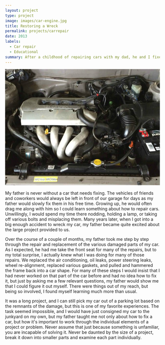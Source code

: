 ```yaml
---
layout: project
type: project
image: images/car-engine.jpg
title: Restoring a Wreck
permalink: projects/carrepair
date: 2013
labels:
  - Car repair
  - Educational
summary: After a childhood of repairing cars with my dad, he and I fixed my car after an accident crippled it.
---
```


<img class="ui medium right floated rounded image" src="/images/car-engine.jpg">

My father is never without a car that needs fixing. The vehicles of friends and coworkers would always be left in front of our garage for days as my father would slowly fix them in his free time. Growing up, he would often drag me along with him so I could learn something about how to repair cars. Unwillingly, I would spend my time there nodding, holding a lamp, or taking off various bolts and misplacing them. Many years later, when I got into a big enough accident to wreck my car, my father became quite excited about the large project provided to us.

Over the course of a couple of months, my father took me step by step through the repair and replacement of the various damaged parts of my car. As I expected, he had me take the front seat for many of the repairs, but to my total surprise, I actually knew what I was doing for many of those repairs. We replaced the air conditioning, oil leaks, power steering leaks, wheel re-alignment, replaced various gaskets, and pulled and hammered the frame back into a car shape. For many of these steps I would insist that I had never worked on that part of the car before and had no idea how to fix it, but just by asking me a few relevant questions, my father would show me that I could figure it out myself. There were things out of my reach, but being so involved, I found myself learning much more than usual.

It was a long project, and I can still pick my car out of a parking lot based on the remnants of the damage, but this is one of my favorite experiences. The task seemed impossible, and I would have just consigned my car to the junkyard on my own, but my father taught me not only about how to fix a car, but how it's important to work through the individual elements of a project or problem. Never assume that just because something is unfamiliar, you are incapable of solving it. Never be daunted by the size of a project, break it down into smaller parts and examine each part individually.
